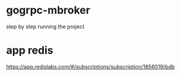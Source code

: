 # gogrpc-mbroker
step by step running the project

# app redis
https://app.redislabs.com/#/subscriptions/subscription/1856019/bdb